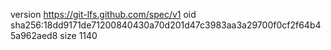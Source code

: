 version https://git-lfs.github.com/spec/v1
oid sha256:18dd9171de71200840430a70d201d47c3983aa3a29700f0cf2f64b45a962aed8
size 1140
